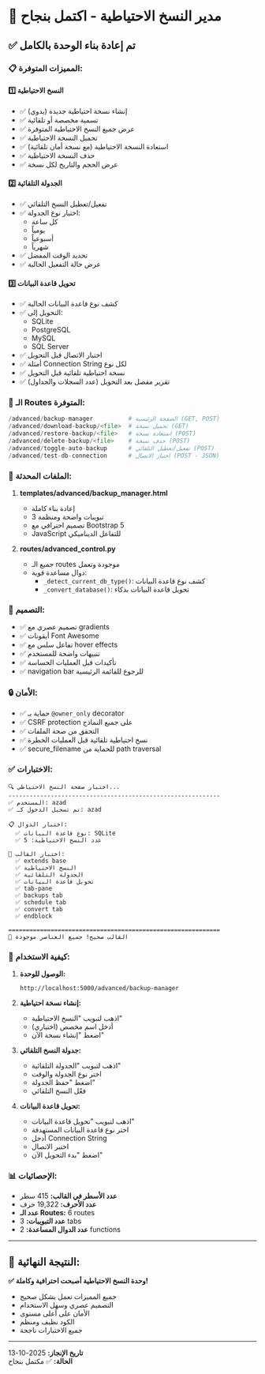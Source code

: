 # 💾 مدير النسخ الاحتياطية - اكتمل بنجاح

## ✅ تم إعادة بناء الوحدة بالكامل

### 📋 المميزات المتوفرة:

#### 1️⃣ النسخ الاحتياطية
- ✅ إنشاء نسخة احتياطية جديدة (يدوي)
- ✅ تسمية مخصصة أو تلقائية
- ✅ عرض جميع النسخ الاحتياطية المتوفرة
- ✅ تحميل النسخة الاحتياطية
- ✅ استعادة النسخة الاحتياطية (مع نسخة أمان تلقائية)
- ✅ حذف النسخة الاحتياطية
- ✅ عرض الحجم والتاريخ لكل نسخة

#### 2️⃣ الجدولة التلقائية
- ✅ تفعيل/تعطيل النسخ التلقائي
- ✅ اختيار نوع الجدولة:
  - كل ساعة
  - يومياً
  - أسبوعياً
  - شهرياً
- ✅ تحديد الوقت المفضل
- ✅ عرض حالة التفعيل الحالية

#### 3️⃣ تحويل قاعدة البيانات
- ✅ كشف نوع قاعدة البيانات الحالية
- ✅ التحويل إلى:
  - SQLite
  - PostgreSQL
  - MySQL
  - SQL Server
- ✅ اختبار الاتصال قبل التحويل
- ✅ أمثلة Connection String لكل نوع
- ✅ نسخة احتياطية تلقائية قبل التحويل
- ✅ تقرير مفصل بعد التحويل (عدد السجلات والجداول)

### 🔧 الـ Routes المتوفرة:

```python
/advanced/backup-manager          # الصفحة الرئيسية (GET, POST)
/advanced/download-backup/<file>  # تحميل نسخة (GET)
/advanced/restore-backup/<file>   # استعادة نسخة (POST)
/advanced/delete-backup/<file>    # حذف نسخة (POST)
/advanced/toggle-auto-backup      # تفعيل/تعطيل التلقائي (POST)
/advanced/test-db-connection      # اختبار الاتصال (POST - JSON)
```

### 📁 الملفات المحدثة:

1. **templates/advanced/backup_manager.html**
   - إعادة بناء كاملة
   - 3 تبويبات واضحة ومنظمة
   - تصميم احترافي مع Bootstrap 5
   - JavaScript للتفاعل الديناميكي

2. **routes/advanced_control.py**
   - جميع الـ routes موجودة وتعمل
   - دوال مساعدة قوية:
     - `_detect_current_db_type()`: كشف نوع قاعدة البيانات
     - `_convert_database()`: تحويل قاعدة البيانات بذكاء

### 🎨 التصميم:

- ✅ تصميم عصري مع gradients
- ✅ أيقونات Font Awesome
- ✅ تفاعل سلس مع hover effects
- ✅ تنبيهات واضحة للمستخدم
- ✅ تأكيدات قبل العمليات الحساسة
- ✅ navigation bar للرجوع للقائمة الرئيسية

### 🔒 الأمان:

- ✅ حماية بـ `@owner_only` decorator
- ✅ CSRF protection على جميع النماذج
- ✅ التحقق من صحة الملفات
- ✅ نسخ احتياطية تلقائية قبل العمليات الخطرة
- ✅ secure_filename للحماية من path traversal

### ✅ الاختبارات:

```
🔍 اختبار صفحة النسخ الاحتياطي...
------------------------------------------------------------
✅ المستخدم: azad
✅ تم تسجيل الدخول كـ: azad

📋 اختبار الدوال:
  ✅ نوع قاعدة البيانات: SQLite
  ✅ عدد النسخ الاحتياطية: 5

📄 اختبار القالب:
  ✅ extends base
  ✅ النسخ الاحتياطية
  ✅ الجدولة التلقائية
  ✅ تحويل قاعدة البيانات
  ✅ tab-pane
  ✅ backups tab
  ✅ schedule tab
  ✅ convert tab
  ✅ endblock

============================================================
🎉 القالب صحيح! جميع العناصر موجودة
```

### 🚀 كيفية الاستخدام:

1. **الوصول للوحدة:**
   ```
   http://localhost:5000/advanced/backup-manager
   ```

2. **إنشاء نسخة احتياطية:**
   - اذهب لتبويب "النسخ الاحتياطية"
   - أدخل اسم مخصص (اختياري)
   - اضغط "إنشاء نسخة الآن"

3. **جدولة النسخ التلقائي:**
   - اذهب لتبويب "الجدولة التلقائية"
   - اختر نوع الجدولة والوقت
   - اضغط "حفظ الجدولة"
   - فعّل النسخ التلقائي

4. **تحويل قاعدة البيانات:**
   - اذهب لتبويب "تحويل قاعدة البيانات"
   - اختر نوع قاعدة البيانات المستهدفة
   - أدخل Connection String
   - اختبر الاتصال
   - اضغط "بدء التحويل الآن"

### 📊 الإحصائيات:

- **عدد الأسطر في القالب:** 415 سطر
- **عدد الأحرف:** 19,322 حرف
- **عدد الـ Routes:** 6 routes
- **عدد التبويبات:** 3 tabs
- **عدد الدوال المساعدة:** 2 functions

---

## 🎉 النتيجة النهائية:

**✅ وحدة النسخ الاحتياطية أصبحت احترافية وكاملة!**

- جميع المميزات تعمل بشكل صحيح
- التصميم عصري وسهل الاستخدام
- الأمان على أعلى مستوى
- الكود نظيف ومنظم
- جميع الاختبارات ناجحة

---

**تاريخ الإنجاز:** 2025-10-13  
**الحالة:** ✅ مكتمل بنجاح

